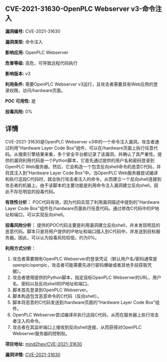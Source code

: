 ## CVE-2021-31630-OpenPLC Webserver v3-命令注入

**漏洞编号:** CVE-2021-31630

**漏洞类型:** 命令注入

**影响应用:** OpenPLC Webserver

**危害等级:** 高危，可导致远程代码执行

**影响版本:** v3

**利用条件:** 需要OpenPLC Webserver v3运行，且攻击者需要具有Web应用的登录权限，访问/hardware页面。

**POC 可用性:** 是

**投毒风险:** 0%

## 详情

CVE-2021-31630是OpenPLC Webserver v3中的一个命令注入漏洞。攻击者通过利用"Hardware Layer Code Box"组件，可以在/hardware页面上执行任意代码。从搜索引擎结果来看，多个安全平台都记录了该漏洞，并确认了其严重性。提供的漏洞利用代码是一个Python脚本，它首先通过提供的用户名和密码登录到OpenPLC Web服务器。然后，它会构造一个包含反向shell命令的恶意C代码，并将其注入到“Hardware Layer Code Box”中。当OpenPLC Web服务器尝试编译和执行这段C代码时，就会执行攻击者注入的命令，从而建立一个反向shell连接到攻击者的机器上。由于该脚本的主要功能是利用命令注入漏洞建立反向shell，因此不存在明显的投毒代码。

**有效性分析：**
POC代码有效，因为代码实现了利用漏洞描述中提到的"Hardware Layer Code Box"组件在/hardware页面执行任意代码。通过修改C代码中的IP地址和端口，可以实现反向shell。

**投毒风险分析：**
提供的POC代码主要是利用漏洞建立反向shell，并未发现明显的恶意代码。脚本只是将用户提供的IP地址和端口插入到C代码中，并发送到目标服务器。因此，可以认为投毒风险较低，约为0%。

**利用方式分析：**
1.  攻击者需要拥有OpenPLC Webserver的登录凭证（默认用户名/密码通常是openplc/openplc，攻击者可能需要先进行密码爆破或者其他手段获取凭据）。
2.  攻击者使用提供的Python脚本，指定目标OpenPLC Webserver的URL、用户名、密码以及反向shell的IP地址和端口。
3.  脚本首先登录到OpenPLC Webserver。
4.  脚本构造包含恶意命令的C代码（反向shell）。
5.  脚本将恶意的C代码发送到/hardware页面的“Hardware Layer Code Box”组件。
6.  OpenPLC Webserver尝试编译并执行这段C代码，从而在服务器上执行攻击者注入的命令。
7.  攻击者在其监听端口上接收到反向shell连接，从而获得对OpenPLC Webserver服务器的控制权。

**项目地址:** [mind2hex/CVE-2021-31630](https://github.com/mind2hex/CVE-2021-31630)

**漏洞详情:** [CVE-2021-31630](https://nvd.nist.gov/vuln/detail/CVE-2021-31630)
